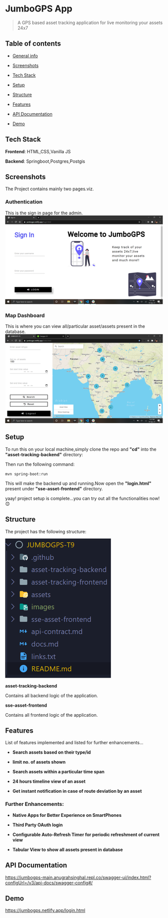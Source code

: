 # JumboGPS App
> A GPS based asset tracking application for live monitoring your assets 24x7

## Table of contents
* [General info](#general-info)

* [Screenshots](#screenshots)

* [Tech Stack](#Tech-Stack)

* [Setup](#setup)

* [Structure](#structure)

* [Features](#features)

* [API Documentation](#API-Documentation)

* [Demo](#demo)

## Tech Stack

**Frontend**: HTML,CSS,Vanilla JS

**Backend**: Springboot,Postgres,Postgis

## Screenshots
The Project contains mainly two pages.viz.

### Authentication
This is the sign in page for the admin.
![Memes Feed Page](./images/Auth.png)


### Map Dashboard
This is where you can view all/particular asset/assets present in the database.
![Memes Form Page](./images/Dashboard.png)

## Setup
To run this on your local machine,simply clone the repo and **"cd"** into the **"asset-tracking-backend"** directory:

Then run the following command:

```
mvn spring-boot:run
```

This will make the backend up and running.Now open the **"login.html"** present under **"sse-asset-frontend"** directory.

yaay! project setup is complete...you can try out all the functionalities now!😊

## Structure
The project has the following structure:

![Project Structure](./images/Structure.png)

**asset-tracking-backend**

Contains all backend logic of the application.

**sse-asset-frontend**

Contains all frontend logic of the application.

## Features
List of features implemented and listed for further enhancements...

* **Search assets based on their type/id**

* **limit no. of assets shown**

* **Search assets within a particular time span**

* **24 hours timeline view of an asset**

* **Get instant notification in case of route deviation by an asset**


### Further Enhancements:

* **Native Apps for Better Experience on SmartPhones**

* **Third Party OAuth login**

* **Configurable Auto-Refresh Timer for periodic refreshment of current view**

* **Tabular View to show all assets present in database**

## API Documentation

https://jumbogps-main.anugrahsinghal.repl.co/swagger-ui/index.html?configUrl=/v3/api-docs/swagger-config#/

## Demo

https://jumbogps.netlify.app/login.html

